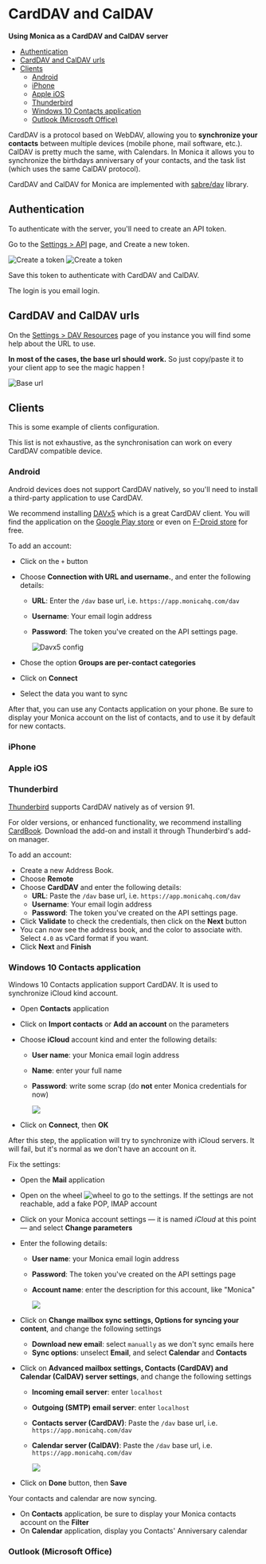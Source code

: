 # CardDAV and CalDAV <!-- omit in toc -->

**Using Monica as a CardDAV and CalDAV server**

- [Authentication](#authentication)
- [CardDAV and CalDAV urls](#carddav-and-caldav-urls)
- [Clients](#clients)
  - [Android](#android)
  - [iPhone](#iphone)
  - [Apple iOS](#apple-ios)
  - [Thunderbird](#thunderbird)
  - [Windows 10 Contacts application](#windows-10-contacts-application)
  - [Outlook (Microsoft Office)](#outlook-microsoft-office)


CardDAV is a protocol based on WebDAV, allowing you to **synchronize your contacts** between multiple devices (mobile phone, mail software, etc.).
CalDAV is pretty much the same, with Calendars. In Monica it allows you to synchronize the birthdays anniversary of your contacts, and the task list (which uses the same CalDAV protocol).

CardDAV and CalDAV for Monica are implemented with [sabre/dav](https://sabre.io/) library.


## Authentication

To authenticate with the server, you'll need to create an API token.

Go to the [Settings > API](https://app.monicahq.com/settings/api) page, and Create a new token.

![Create a token](/docs/images/carddav_token1.png)
![Create a token](/docs/images/carddav_token2.png)

Save this token to authenticate with CardDAV and CalDAV.

The login is you email login.

## CardDAV and CalDAV urls 

On the [Settings > DAV Resources](https://app.monicahq.com/settings/dav) page of you instance you will find some help about the URL to use.

**In most of the cases, the base url should work.** So just copy/paste it to your client app to see the magic happen !

![Base url](/docs/images/carddav_url.png)


## Clients

This is some example of clients configuration.

This list is not exhaustive, as the synchronisation can work on every CardDAV compatible device.



### Android

Android devices does not support CardDAV natively, so you'll need to install a third-party application to use CardDAV.

We recommend installing [DAVx5](https://www.davx5.com/) which is a great CardDAV client. You will find the application on the [Google Play store](https://play.google.com/store/apps/details?id=at.bitfire.davdroid) or even on [F-Droid store](https://f-droid.org/fr/packages/at.bitfire.davdroid/) for free.

To add an account:
- Click on the `+` button
- Choose **Connection with URL and username.**, and enter the following details:
  - **URL**: Enter the `/dav` base url, i.e. `https://app.monicahq.com/dav`
  - **Username**: Your email login address
  - **Password**: The token you've created on the API settings page.
  
    ![Davx5 config](/docs/images/carddav_davx5_1.png)

- Chose the option **Groups are per-contact categories**
- Click on **Connect**
- Select the data you want to sync

After that, you can use any Contacts application on your phone. Be sure to display your Monica account on the list of contacts, and to use it by default for new contacts.


### iPhone


### Apple iOS


### Thunderbird

[Thunderbird](https://www.thunderbird.net) supports CardDAV natively as of version 91.

For older versions, or enhanced functionality, we recommend installing [CardBook](https://addons.thunderbird.net/thunderbird/addon/cardbook/).
Download the add-on and install it through Thunderbird's add-on manager.

To add an account:
- Create a new Address Book.
- Choose **Remote**
- Choose **CardDAV** and enter the following details:
    - **URL**: Paste the `/dav` base url, i.e. `https://app.monicahq.com/dav`
    - **Username**: Your email login address
    - **Password**: The token you've created on the API settings page.
- Click **Validate** to check the credentials, then click on the **Next** button
- You can now see the address book, and the color to associate with. Select `4.0` as vCard format if you want.
- Click **Next** and **Finish**


### Windows 10 Contacts application

Windows 10 Contacts application support CardDAV. It is used to synchronize iCloud kind account.

- Open **Contacts** application
- Click on **Import contacts** or **Add an account** on the parameters
- Choose **iCloud** account kind and enter the following details:
  - **User name**: your Monica email login address
  - **Name**: enter your full name
  - **Password**: write some scrap (do **not** enter Monica credentials for now)

    ![](/docs/images/windows10_contacts_1.png)

- Click on **Connect**, then **OK**


After this step, the application will try to synchronize with iCloud servers. It will fail, but it's normal as we don't have an account on it.

Fix the settings:
- Open the **Mail** application
- Open on the wheel ![wheel](/docs/images/windows10_wheel.png) to go to the settings. If the settings are not reachable, add a fake POP, IMAP account
- Click on your Monica account settings — it is named _iCloud_ at this point — and select **Change parameters**
- Enter the following details:
  - **User name**: your Monica email login address
  - **Password**: The token you've created on the API settings page
  - **Account name**: enter the description for this account, like "Monica"
  
    ![](/docs/images/windows10_contacts_2.png)

- Click on **Change mailbox sync settings, Options for syncing your content**, and change the following settings
  - **Download new email**: select `manually` as we don't sync emails here
  - **Sync options**: unselect **Email**, and select **Calendar** and **Contacts**
- Click on **Advanced mailbox settings, Contacts (CardDAV) and Calendar (CalDAV) server settings**, and change the following settings
  - **Incoming email server**: enter `localhost`
  - **Outgoing (SMTP) email server**: enter `localhost`
  - **Contacts server (CardDAV)**: Paste the `/dav` base url, i.e. `https://app.monicahq.com/dav`
  - **Calendar server (CalDAV)**: Paste the `/dav` base url, i.e. `https://app.monicahq.com/dav`

    ![](/docs/images/windows10_contacts_3.png)

- Click on **Done** button, then **Save**

Your contacts and calendar are now syncing.
- On **Contacts** application, be sure to display your Monica contacts account on the **Filter**
- On **Calendar** application, display you Contacts' Anniversary calendar


### Outlook (Microsoft Office)

